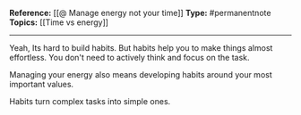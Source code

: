 
**Reference:** [[@ Manage energy not your time]]
**Type:** #permanentnote 
**Topics:** [[Time vs energy]]

----
Yeah, Its hard to build habits. But habits help you to make things almost effortless. You don't need to actively think and focus on the task. 

Managing your energy also means developing habits around your most important values. 

Habits turn complex tasks into simple ones.



